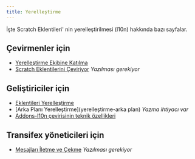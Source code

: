 ```yaml
---
title: Yerelleştirme
---
```


İşte Scratch Eklentileri' nin yerelleştirilmesi (l10n) hakkında bazı sayfalar.

## Çevirmenler için
- [Yerelleştirme Ekibine Katılma](joining-the-localization-team)
- [Scratch Eklentilerini Çeviriyor](translating-scratch-addons) _Yazılması gerekiyor_

## Geliştiriciler için
- [Eklentileri Yerelleştirme](localizing-addons)
- [Arka Planı Yerelleştirme](yerelleştirme-arka plan) _Yazma ihtiyacı var_
- [Addons-l10n çevirisinin teknik özellikleri](https://github.com/ScratchAddons/ScratchAddons/blob/master/addons-l10n/README.md)

## Transifex yöneticileri için
- [Mesajları İletme ve Çekme](pushing-and-pulling-messages) _Yazılması gerekiyor_
